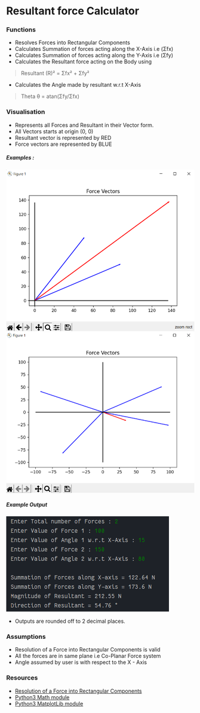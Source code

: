 # Resultant force Calculator

### Functions

- Resolves Forces into Rectangular Components
- Calculates Summation of forces acting along the X-Axis i.e (Σfx)
- Calculates Summation of forces acting along the Y-Axis i.e (Σfy)
- Calculates the Resultant force acting on the Body using
> Resultant (R)² =  Σfx² + Σfy²
- Calculates the Angle made by resultant w.r.t X-Axis
> Theta θ = atan(Σfy/Σfx)

### Visualisation

- Represents all Forces and Resultant in their Vector form.
- All Vectors starts at origin (0, 0)
- Resultant vector is represented by RED
- Force vectors are represented by BLUE

##### Examples :
![Example1](example1.png)
![Example2](example2.png)

##### Example Output
![Output](output.png)
- Outputs are rounded off to 2 decimal places.



### Assumptions

- Resolution of a Force into Rectangular Components is valid
- All the forces are in same plane i.e Co-Planar Force system
- Angle assumed by user is with respect to the X - Axis

### Resources 

- [Resolution of a Force into Rectangular Components](http://ecoursesonline.iasri.res.in/mod/page/view.php?id=125329)
- [Python3 Math module](https://docs.python.org/3/library/math.html)
- [Python3 MatplotLib module](https://matplotlib.org/)